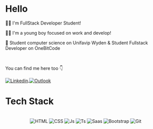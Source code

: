 # Hello

👩‍🦱 I'm FullStack Developer Student!

👩‍💻 I'm a young boy focused on work and develop!

🤘 Student computer science on Unifavip Wyden & Student Fullstack Developer on OneBitCode

<br/>

You can find me here too 👇

<a href="https://www.linkedin.com/in/gabriell-albuquerque20/" target="_blank">
 <img align="center" src="https://img.shields.io/badge/LinkedIn-0077B5?style=for-the-badge&logo=linkedin&logoColor=white" alt="Linkedin"/
</a>

<a href="mailto:gabriel4443silva@outlook.com" target="_blank">
    <img align="center" src="https://img.shields.io/badge/Microsoft_Outlook-0078D4?style=for-the-badge&logo=microsoft-outlook&logoColor=white" alt="Outlook"/>
</a>


# Tech Stack

<div align="center"><br>
<img align="center" alt="HTML" src="https://img.shields.io/badge/HTML5-E34F26?style=for-the-badge&logo=html5&logoColor=white">
<img align="center" alt="CSS" src="https://img.shields.io/badge/CSS3-1572B6?style=for-the-badge&logo=css3&logoColor=white">
<img align="center" alt="Js" src="https://img.shields.io/badge/JavaScript-F7DF1E?style=for-the-badge&logo=javascript&logoColor=black">
<img align="center" alt="Ts" src="https://img.shields.io/badge/TypeScript-007ACC?style=for-the-badge&logo=typescript&logoColor=white">
 <img align="center" alt="Saas" src="https://img.shields.io/badge/Sass-CC6699?style=for-the-badge&logo=sass&logoColor=white">
 <img align="center" alt="Bootstrap" src="https://img.shields.io/badge/Bootstrap-563D7C?style=for-the-badge&logo=bootstrap&logoColor=white">
 <img align="center" alt="Git" src="https://img.shields.io/badge/Git-E34F26?style=for-the-badge&logo=git&logoColor=white">
 </div>
